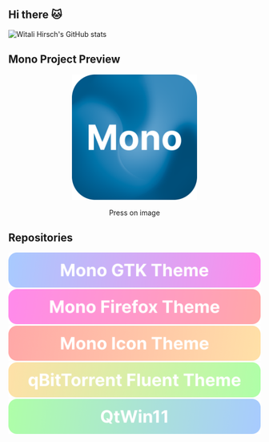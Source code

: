 ## Hi there 🐱

![Witali Hirsch's GitHub stats](https://github-readme-stats.vercel.app/api?username=witalihirsch&show_icons=true&bg_color=#252525&title_color=#ffffff&text_color=#ffffff&icon_color=#2094c9&border_color=#252525border_radius=13)

## Mono Project Preview

<div align="center">
    <a href="https://witalihirsch.github.io/mono.html">
    	<img src="images/logo.png" width="250px" >
    </a>
    <p>Press on image</p>
</div>

## Repositories

<div align="center">
    <a href="https://github.com/witalihirsch/Mono-gtk-theme">
    	<img src="images/mono-gtk-theme.png" width="600px" >
    </a>
        <a href="https://github.com/witalihirsch/Mono-firefox-theme">
    	<img src="images/mono-firefox-theme.png" width="600px" >
    </a>
        <a href="https://github.com/witalihirsch/Mono-icon-theme">
    	<img src="images/mono-icon-theme.png" width="600px" >
    </a>
        <a href="https://github.com/witalihirsch/qBitTorrent-fluent-theme">
    	<img src="images/qbittorrent-fluent-theme.png" width="600px" >
    </a>
        <a href="https://github.com/witalihirsch/QTWin11">
    	<img src="images/qtwin11.png" width="600px" >
    </a>
</div>